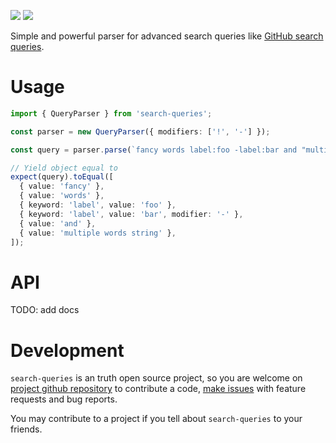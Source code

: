 [![](https://img.shields.io/npm/v/search-queries.svg)](https://www.npmjs.com/package/search-queries) ![](https://github.com/vitonsky/search-queries/actions/workflows/codeql-analysis.yml/badge.svg)

Simple and powerful parser for advanced search queries like [GitHub search queries](https://docs.github.com/en/search-github/getting-started-with-searching-on-github/understanding-the-search-syntax).

# Usage

```ts
import { QueryParser } from 'search-queries';

const parser = new QueryParser({ modifiers: ['!', '-'] });

const query = parser.parse(`fancy words label:foo -label:bar and "multiple words string"`);

// Yield object equal to
expect(query).toEqual([
  { value: 'fancy' },
  { value: 'words' },
  { keyword: 'label', value: 'foo' },
  { keyword: 'label', value: 'bar', modifier: '-' },
  { value: 'and' },
  { value: 'multiple words string' },
]);
```

# API

TODO: add docs

# Development

`search-queries` is an truth open source project, so you are welcome on [project github repository](https://github.com/vitonsky/search-queries/) to contribute a code, [make issues](https://github.com/vitonsky/search-queries/issues/new/choose) with feature requests and bug reports.

You may contribute to a project if you tell about `search-queries` to your friends.
